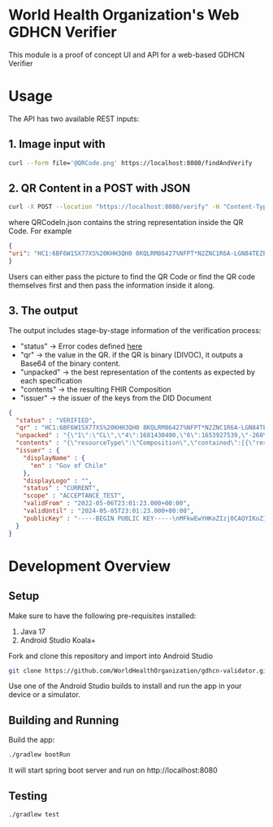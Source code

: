 # World Health Organization's Web GDHCN Verifier

This module is a proof of concept UI and API for a web-based GDHCN Verifier

# Usage

The API has two available REST inputs: 

## 1. Image input with 

```bash
curl --form file='@QRCode.png' https://localhost:8080/findAndVerify
```

## 2. QR Content in a POST with JSON

```bash
curl -X POST --location "https://localhost:8080/verify" -H "Content-Type: application/json" -d "@QRCodeIn.json"
```

where QRCodeIn.json contains the string representation inside the QR Code. For example 

```json
{
"uri": "HC1:6BF6W1SX77XS%20KHH3QH0 8KQLRM86427%NFPT*N2ZNC1R6A-LGN84TEZPF5DQPL9V:JNJMQ82$ OJU3%2SUXT Y1I-0Z+GC:UW+12YE3L3PE7E8TK5MNBPGEVQR3J:DDJL:/SQ0V9L7U6IS2MQF9-Q16UG$QVW6C8AK9FHVUD%RNM3G9$EERHCVAY0QZJ8ZEA1UG4GFJ LIG4ABGKMKE1TO58NP8G50IAIF8D55RXOQNYH4ZD4YQZZIFF6+9B-DBUFGW/B S3K-OQ+11YMCE42998UII7CICK 8M398XQNWBT5DB5 C0P8 :NZ372DB3UGYVH7KSI-RKYLUNH43DL*2YR5+-DVNAFKGW+13%R+POHWBB42B:2M59YNR0B0%VODGQ+SGF1M* AUKKKSI6G43QBA/O+GH1 2Z%M200.D1%+QWZ14HC*MT6.KC8M%2LKDVV*NS*SM$8*NQ/MCYRC70CV$BWQL%V28NJEYUG*N7PGQGDS+F0:BH2GS0BEXBEA6+/GZYQPK2B2AQWNYNPZ*N8DSK/V%LFS8VIDSM*36EV JSO0T%5FCGW9US8BQV$VH QE2GZ%U75EEJH"
}
```

Users can either pass the picture to find the QR Code or find the QR code themselves first and then pass the information inside it along. 

## 3. The output

The output includes stage-by-stage information of the verification process:

- "status" -> Error codes defined [here](https://github.com/WorldHealthOrganization/gdhcn-validator/blob/main/verify/src/main/java/org/who/gdhcnverifier/verify/QRDecoder.kt)
- "qr" -> the value in the QR. if the QR is binary (DIVOC), it outputs a Base64 of the binary content. 
- "unpacked" -> the best representation of the contents as expected by each specification
- "contents" -> the resulting FHIR Composition 
- "issuer" -> the issuer of the keys from the DID Document

```json
{
  "status" : "VERIFIED",
  "qr" : "HC1:6BF6W1SX77XS%20KHH3QH0 8KQLRM86427%NFPT*N2ZNC1R6A-LGN84TEZPF5DQPL9V:JNJMQ82$ OJU3%2SUXT Y1I-0Z+GC:UW+12YE3L3PE7E8TK5MNBPGEVQR3J:DDJL:/SQ0V9L7U6IS2MQF9-Q16UG$QVW6C8AK9FHVUD%RNM3G9$EERHCVAY0QZJ8ZEA1UG4GFJ LIG4ABGKMKE1TO58NP8G50IAIF8D55RXOQNYH4ZD4YQZZIFF6+9B-DBUFGW/B S3K-OQ+11YMCE42998UII7CICK 8M398XQNWBT5DB5 C0P8 :NZ372DB3UGYVH7KSI-RKYLUNH43DL*2YR5+-DVNAFKGW+13%R+POHWBB42B:2M59YNR0B0%VODGQ+SGF1M* AUKKKSI6G43QBA/O+GH1 2Z%M200.D1%+QWZ14HC*MT6.KC8M%2LKDVV*NS*SM$8*NQ/MCYRC70CV$BWQL%V28NJEYUG*N7PGQGDS+F0:BH2GS0BEXBEA6+/GZYQPK2B2AQWNYNPZ*N8DSK/V%LFS8VIDSM*36EV JSO0T%5FCGW9US8BQV$VH QE2GZ%U75EEJH",
  "unpacked" : "{\"1\":\"CL\",\"4\":1681430400,\"6\":1653927539,\"-260\":{\"1\":{\"v\":[{\"dn\":2,\"ma\":\"Sinovac-Biotech\",\"vp\":\"1119305005\",\"dt\":\"2022-04-14\",\"co\":\"CL\",\"ci\":\"URN:UVCI:V1:CL:8KYL4SKUQXIWYSAU97KX49XVJV\",\"mp\":\"CoronaVac\",\"is\":\"Ministerio de Salud\",\"sd\":2,\"tg\":\"840539006\"}],\"nam\":{\"fnt\":\"MARIA CARMEN DE LOS ANGELES\",\"fn\":\"Maria Carmen De los angeles\",\"gnt\":\"DEL RIO\",\"gn\":\"Del rio\"},\"ver\":\"1.3.0\",\"dob\":\"1989-12-14\"}}}",
  "contents" : "{\"resourceType\":\"Composition\",\"contained\":[{\"resourceType\":\"Patient\",\"id\":\"1\",\"name\":[{\"use\":\"official\",\"family\":\"Maria Carmen De los angeles\",\"given\":[\"Del rio\"]},{\"use\":\"official\",\"family\":\"MARIA CARMEN DE LOS ANGELES\",\"given\":[\"DEL RIO\"]}],\"birthDate\":\"1989-12-14\"},{\"resourceType\":\"Immunization\",\"id\":\"2\",\"extension\":[{\"url\":\"https://WorldHealthOrganization.github.io/ddcc/StructureDefinition/DDCCVaccineBrand\",\"valueCoding\":{\"system\":\"https://www.ema.europa.eu/en/medicines/human/EPAR/comirnaty\",\"code\":\"CoronaVac\"}},{\"url\":\"https://WorldHealthOrganization.github.io/ddcc/StructureDefinition/DDCCVaccineMarketAuthorization\",\"valueCoding\":{\"code\":\"Sinovac-Biotech\"}},{\"url\":\"https://WorldHealthOrganization.github.io/ddcc/StructureDefinition/DDCCCountryOfVaccination\",\"valueCoding\":{\"system\":\"urn:iso:std:iso:3166\",\"code\":\"CL\"}}],\"identifier\":[{\"value\":\"URN:UVCI:V1:CL:8KYL4SKUQXIWYSAU97KX49XVJV\"}],\"vaccineCode\":{\"coding\":[{\"system\":\"http://snomed.info/sct\",\"code\":\"1119305005\"}]},\"patient\":{\"reference\":\"#1\"},\"occurrenceDateTime\":\"2022-04-14\",\"manufacturer\":{\"id\":\"Sinovac-Biotech\"},\"protocolApplied\":[{\"authority\":{\"reference\":\"#3\"},\"targetDisease\":[{\"coding\":[{\"system\":\"http://snomed.info/sct\",\"code\":\"840539006\"}]}],\"doseNumberPositiveInt\":2,\"seriesDosesPositiveInt\":2}]},{\"resourceType\":\"Organization\",\"id\":\"3\",\"identifier\":[{\"value\":\"Ministerio de Salud\"}]}],\"type\":{\"coding\":[{\"system\":\"http://loinc.org\",\"code\":\"82593-5\",\"display\":\"Immunization summary report\"}]},\"category\":[{\"coding\":[{\"code\":\"ddcc-vs\"}]}],\"subject\":{\"reference\":\"#1\"},\"author\":[{\"reference\":\"#3\"}],\"title\":\"International Certificate of Vaccination or Prophylaxis\",\"event\":[{\"period\":{\"start\":\"2022-05-30\",\"end\":\"2023-04-13\"}}],\"section\":[{\"code\":{\"coding\":[{\"system\":\"http://loinc.org\",\"code\":\"11369-6\",\"display\":\"History of Immunization Narrative\"}]},\"author\":[{\"reference\":\"#3\"}],\"entry\":[{\"reference\":\"#2\"}]}]}",
  "issuer" : {
    "displayName" : {
      "en" : "Gov of Chile"
    },
    "displayLogo" : "",
    "status" : "CURRENT",
    "scope" : "ACCEPTANCE_TEST",
    "validFrom" : "2022-05-06T23:01:23.000+00:00",
    "validUntil" : "2024-05-05T23:01:23.000+00:00",
    "publicKey" : "-----BEGIN PUBLIC KEY-----\nMFkwEwYHKoZIzj0CAQYIKoZIzj0DAQcDQgAEsG7Rt8Zs7NzNAGoCmuJJAdoJgdN5\na565v+/I0HMUPdYrzwwzE996cB6oSnryESkSZN3+Zxykq3C6M8hio+ov+Q==\n-----END PUBLIC KEY-----\n"
  }
}
```


# Development Overview

## Setup

Make sure to have the following pre-requisites installed:
1. Java 17
2. Android Studio Koala+

Fork and clone this repository and import into Android Studio
```bash
git clone https://github.com/WorldHealthOrganization/gdhcn-validator.git
```

Use one of the Android Studio builds to install and run the app in your device or a simulator.

## Building and Running
Build the app:
```bash
./gradlew bootRun
```

It will start spring boot server and run on http://localhost:8080

## Testing
```bash
./gradlew test
```